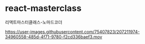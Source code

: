 # react-masterclass
리액트마스터클래스-노마드코더




https://user-images.githubusercontent.com/75407823/207211974-34960558-485d-4f71-9780-f2cd336baef3.mov

